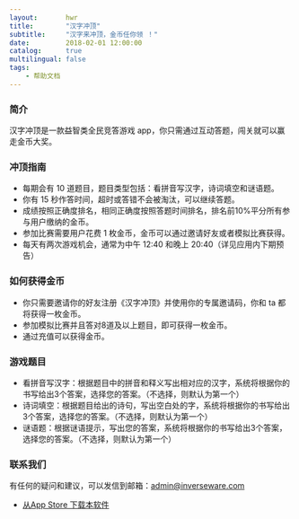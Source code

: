 ```yaml
---
layout:       hwr
title:        "汉字冲顶"
subtitle:     "汉字来冲顶，金币任你领 ！"
date:         2018-02-01 12:00:00
catalog:      true
multilingual: false
tags:
    - 帮助文档
---
```


### 简介

   汉字冲顶是一款益智类全民竞答游戏 app，你只需通过互动答题，闯关就可以赢走金币大奖。


### 冲顶指南


* 每期会有 10 道题目，题目类型包括：看拼音写汉字，诗词填空和谜语题。
* 你有 15 秒作答时间，超时或答错不会被淘汰，可以继续答题。
* 成绩按照正确度排名，相同正确度按照答题时间排名，排名前10%平分所有参与用户缴纳的金币。
* 参加比赛需要用户花费 1 枚金币，金币可以通过邀请好友或者模拟比赛获得。
* 每天有两次游戏机会，通常为中午 12:40 和晚上 20:40（详见应用内下期预告）


### 如何获得金币


* 你只需要邀请你的好友注册《汉字冲顶》并使用你的专属邀请码，你和 ta 都将获得一枚金币。
* 参加模拟比赛并且答对8道及以上题目，即可获得一枚金币。
* 通过充值可以获得金币。

### 游戏题目


* 看拼音写汉字：根据题目中的拼音和释义写出相对应的汉字，系统将根据你的书写给出3个答案，选择您的答案。（不选择，则默认为第一个）
* 诗词填空：根据题目给出的诗句，写出空白处的字，系统将根据你的书写给出3个答案，选择您的答案。（不选择，则默认为第一个）
* 谜语题：根据谜语提示，写出您的答案，系统将根据你的书写给出3个答案，选择您的答案。（不选择，则默认为第一个）


### 联系我们

有任何的疑问和建议，可以发信到邮箱：admin@inverseware.com

-  [从App Store 下载本软件][1]

[1]: http://itunes.apple.com/us/app/id1342966098